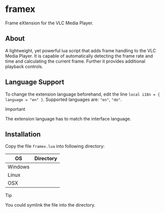 # framex
Frame eXtension for the VLC Media Player.

## About
A lightweight, yet powerful lua script that adds frame handling to
the VLC Media Player. It is capable of automatically detecting the
frame rate and time and calculating the current frame. Further it
provides additional playback controls.

## Language Support
To change the extension language beforehand, edit the line
`local i18n = { language = "en" }`. Supported languages are:
`"en"`, `"de"`.

> [!IMPORTANT]
> The extension language has to match the interface language.

## Installation
Copy the file `framex.lua` into following directory:

| OS      | Directory |
|---------|-----------|
| Windows |           |
| Linux   |           |
| OSX     |           |

> [!TIP]
> You could symlink the file into the directory.
